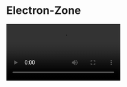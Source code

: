 # Electron-Zone
<video controls>
  <source src="https://github.com/aliazam07/Electron-Zone/raw/main/Electronic%20Shop%20-%20Google%20Chrome%202023-07-31%2016-10-12.mp4">
  Your browser does not support the video tag.
</video>
